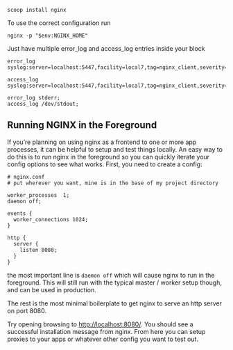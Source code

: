 
```
scoop install nginx
```

To use the correct configuration run 

```
nginx -p "$env:NGINX_HOME"
```

Just have multiple error_log and access_log entries inside your block

```
error_log syslog:server=localhost:5447,facility=local7,tag=nginx_client,severity=error;

access_log syslog:server=localhost:5447,facility=local7,tag=nginx_client,severity=info;

error_log stderr;
access_log /dev/stdout;
```

## Running NGINX in the Foreground

If you’re planning on using nginx as a frontend to one or more app processes, it can be helpful to setup and test things locally. An easy way to do this is to run nginx in the foreground so you can quickly iterate your config options to see what works. First, you need to create a config:

```nginx
# nginx.conf
# put wherever you want, mine is in the base of my project directory

worker_processes  1;
daemon off;

events {
  worker_connections 1024;
}

http {
  server {
    listen 8080;
  }
}
```

the most important line is `daemon off` which will cause nginx to run in the foreground. This will still run with the typical master / worker setup though, and can be used in production.

The rest is the most minimal boilerplate to get nginx to serve an http server on port 8080.

Try opening browsing to [http://localhost:8080/](http://localhost:8080/). You should see a successful installation message from nginx. From here you can setup proxies to your apps or whatever other config you want to test out.

